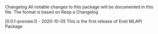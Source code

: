 Changelog
All notable changes to this package will be documented in this file. The format is based on Keep a Changelog

[0.0.1-preview.1] - 2020-10-05
This is the first release of Enet MLAPI Package